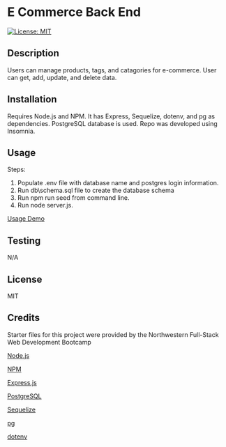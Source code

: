 # E Commerce Back End

[![License: MIT](https://img.shields.io/badge/License-MIT-yellow.svg)](https://opensource.org/licenses/MIT) 

## Description

Users can manage products, tags, and catagories for e-commerce. User can get, add, update, and delete data.

## Installation

Requires Node.js and NPM. It has Express, Sequelize, dotenv, and pg as dependencies. PostgreSQL database is used. Repo was developed using Insomnia.

## Usage

Steps:
1. Populate .env file with database name and postgres login information.
2. Run db\schema.sql file to create the database schema
3. Run npm run seed from command line.
4. Run node server.js.

[Usage Demo](https://drive.google.com/file/d/1U2CtRCTNO045wxT5U9Fsd-Tz2ziINq7D/view?usp=sharing)


## Testing

N/A

## License 

MIT

## Credits

Starter files for this project were provided by the Northwestern Full-Stack Web Development Bootcamp 

[Node.js](https://nodejs.org/en)

[NPM](https://www.npmjs.com/)

[Express.js](https://expressjs.com/)

[PostgreSQL](https://www.postgresql.org/)

[Sequelize](https://sequelize.org/)

[pg](https://www.npmjs.com/package/pg)

[dotenv](https://www.npmjs.com/package/dotenv)